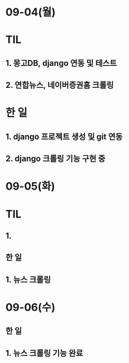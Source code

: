 # 09-04(월)

# TIL

## 1. 몽고DB, django 연동 및 테스트

## 2. 연합뉴스, 네이버증권홈 크롤링

# 한 일

## 1. django 프로젝트 생성 및 git 연동

## 2. django 크롤링 기능 구현 중

# 09-05(화)

# TIL

## 1.

## 한 일

## 1. 뉴스 크롤링

# 09-06(수)

## 한 일

## 1. 뉴스 크롤링 기능 완료
